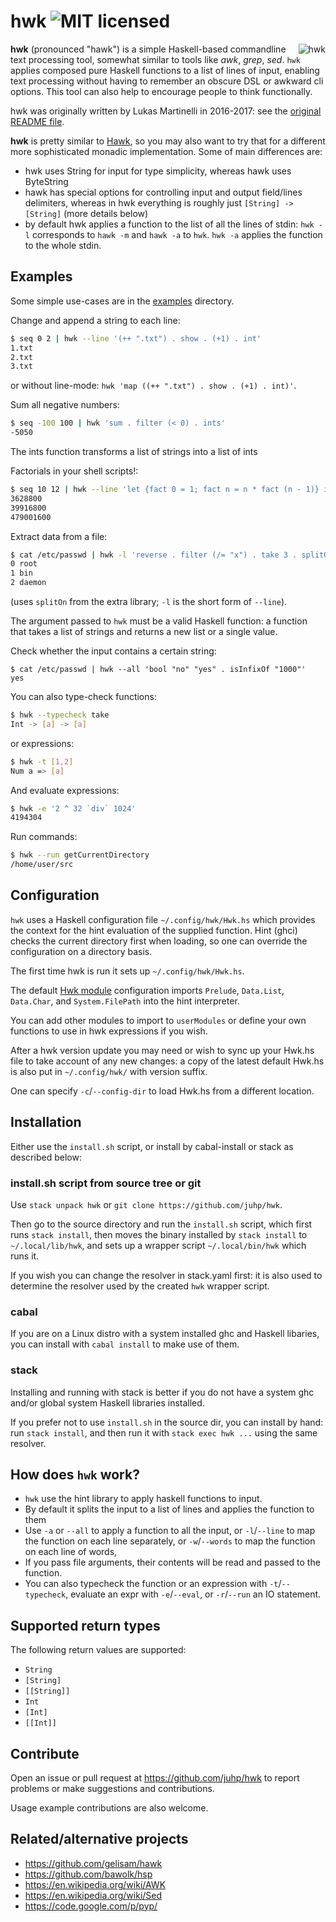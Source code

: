 # hwk ![MIT licensed](https://img.shields.io/badge/license-MIT-blue.svg)

<img align="right" alt="hwk" src="hwk.png" />

**hwk** (pronounced "hawk") is a simple Haskell-based commandline text processing tool, somewhat similar to tools like *awk*, *grep*, *sed*.
`hwk` applies composed pure Haskell functions to a list of lines of input, enabling text processing without having to remember an obscure DSL or awkward cli options. This tool can also help to encourage people to think functionally.

hwk was originally written by Lukas Martinelli in 2016-2017:
see the [original README file](README.md.orig).

**hwk** is pretty similar to [Hawk](https://github.com/gelisam/hawk),
so you may also want to try that for a different more sophisticated monadic
implementation. Some of main differences are:

- hwk uses String for input for type simplicity, whereas hawk uses ByteString
- hawk has special options for controlling input and output field/lines delimiters, whereas in hwk everything is roughly just `[String] -> [String]` (more details below)
- by default hwk applies a function to the list of all the lines of stdin: `hwk -l` corresponds to `hawk -m` and `hawk -a` to `hwk`. `hwk -a` applies the function to the whole stdin.

## Examples
Some simple use-cases are in the [examples](examples/) directory.

Change and append a string to each line:
```bash
$ seq 0 2 | hwk --line '(++ ".txt") . show . (+1) . int'
1.txt
2.txt
3.txt
```
or without line-mode: `hwk 'map ((++ ".txt") . show . (+1) . int)'`.

Sum all negative numbers:
```bash
$ seq -100 100 | hwk 'sum . filter (< 0) . ints'
-5050
```
The ints function transforms a list of strings into a list of ints

Factorials in your shell scripts!:
```bash
$ seq 10 12 | hwk --line 'let {fact 0 = 1; fact n = n * fact (n - 1)} in fact . int'
3628800
39916800
479001600
```

Extract data from a file:
```bash
$ cat /etc/passwd | hwk -l 'reverse . filter (/= "x") . take 3 . splitOn ":"' | head -3
0 root
1 bin
2 daemon
```
(uses `splitOn` from the extra library; `-l` is the short form of `--line`).

The argument passed to `hwk` must be a valid Haskell function: a function that takes a list of strings and returns a new list or a single value.

Check whether the input contains a certain string:
```
$ cat /etc/passwd | hwk --all 'bool "no" "yes" . isInfixOf "1000"'
yes
```

You can also type-check functions:
```bash
$ hwk --typecheck take
Int -> [a] -> [a]
```
or expressions:
```bash
$ hwk -t [1,2]
Num a => [a]
```

And evaluate expressions:
```bash
$ hwk -e '2 ^ 32 `div` 1024'
4194304
```

Run commands:
```bash
$ hwk --run getCurrentDirectory
/home/user/src
```

## Configuration
`hwk` uses a Haskell configuration file `~/.config/hwk/Hwk.hs` which provides the context for the hint evaluation of the supplied function. Hint (ghci) checks the current directory first when loading, so one can override the configuration on a directory basis.

The first time hwk is run it sets up `~/.config/hwk/Hwk.hs`.

The default [Hwk module](data/Hwk.hs) configuration imports
`Prelude`, `Data.List`, `Data.Char`, and `System.FilePath`
into the hint interpreter.

You can add other modules to import to `userModules` or
define your own functions to use in hwk expressions if you wish.

After a hwk version update you may need or wish to sync up your Hwk.hs file to take account of any new changes: a copy of the latest default Hwk.hs is also put in `~/.config/hwk/` with version suffix.

One can specify `-c`/`--config-dir` to load Hwk.hs from a different location.

## Installation
Either use the `install.sh` script, or install by cabal-install or stack
as described below:

### install.sh script from source tree or git
Use `stack unpack hwk` or `git clone https://github.com/juhp/hwk`.

Then go to the source directory and run the `install.sh` script, which first runs `stack install`, then moves the binary installed by `stack install` to `~/.local/lib/hwk`, and sets up a wrapper script `~/.local/bin/hwk` which runs it.

If you wish you can change the resolver in stack.yaml first: it is also used to determine the resolver used by the created `hwk` wrapper script.

### cabal
If you are on a Linux distro with a system installed ghc and Haskell libaries,
you can install with `cabal install` to make use of them.

### stack
Installing and running with stack is better if you do not have a system ghc
and/or global system Haskell libraries installed.

If you prefer not to use `install.sh` in the source dir,
you can install by hand: run `stack install`,
and then run it with `stack exec hwk ...` using the same resolver.

## How does `hwk` work?
- `hwk` use the hint library to apply haskell functions to input.
- By default it splits the input to a list of lines and applies the function to them
- Use `-a` or `--all` to apply a function to all the input,
  or `-l`/`--line` to map the function on each line separately,
  or `-w`/`--words` to map the function on each line of words,
- If you pass file arguments, their contents will be read and passed to the function.
- You can also typecheck the function or an expression with `-t`/`--typecheck`,
  evaluate an expr with `-e`/`--eval`, or `-r`/`--run` an IO statement.

## Supported return types

The following return values are supported:

- `String`
- `[String]`
- `[[String]]`
- `Int`
- `[Int]`
- `[[Int]]`

## Contribute

Open an issue or pull request at https://github.com/juhp/hwk
to report problems or make suggestions and contributions.

Usage example contributions are also welcome.

## Related/alternative projects
- https://github.com/gelisam/hawk
- https://github.com/bawolk/hsp
- https://en.wikipedia.org/wiki/AWK
- https://en.wikipedia.org/wiki/Sed
- https://code.google.com/p/pyp/
